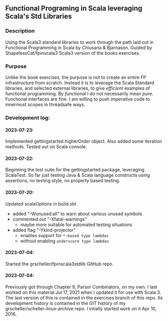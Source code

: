 ## Functional Programing in Scala leveraging Scala's Std Libraries 

### Description

Using the Scala3 standard libraries to work through the path laid
out in Functional Programming in Scala by Chiusana & Bjarnason. Guided
by ShapelessCat/fpinscala3 Scala3 version of the books exercises.

### Purpose

Unlike the book exercises, the purpose is not to create an entire FP
infrastructure from scratch. Instead it is to leverage the Scala
Standard libraries, and selected external libraries, to give *efficient*
examples of functional programming. By *functional* I do not necessarily
mean *pure*. Functional interfaces are fine. I am willing to push
*imperative* code to innermost scopes in threadsafe ways.

### Development log:

#### 2023-07-23:

Implemented gettingstarted.higherOrder object. Also added some iteration
methods. Tested out on Scala console.

#### 2023-07-22:

Beginning the test suite for the gettingstarted package, leveraging
ScalaTest. So far just testing Java & Scala language constructs using
assertions, no testing style, no property based testing.

#### 2023-07-20:

Updated scalaOptions in build.sbt
    
* added "-Wunused:all" to warn about various unused symbols
* commented out "-Xfatal-warnings"
  * maybe more suitable for automated testing situations
* added flag "-Ykind-projector"
  * enables support for `*-based type lambdas`
  * without enabling `underscore type lambdas`

#### 2023-07-04:

Started the grscheller/fpinscala3stdlib GitHub repo.

#### 2023-07-04:

Previously got through Chapter 9, Parsor Combinators, on my own. I last
worked on this material Jul 17, 2021 when I updated it for use with
Scala 3. The last version of this is contained in the exercises branch
of this repo. Its development history is contained in the GIT history of
my grscheller/scheller-linux-archive repo. I intially started work on it
Apr 10, 2016.
